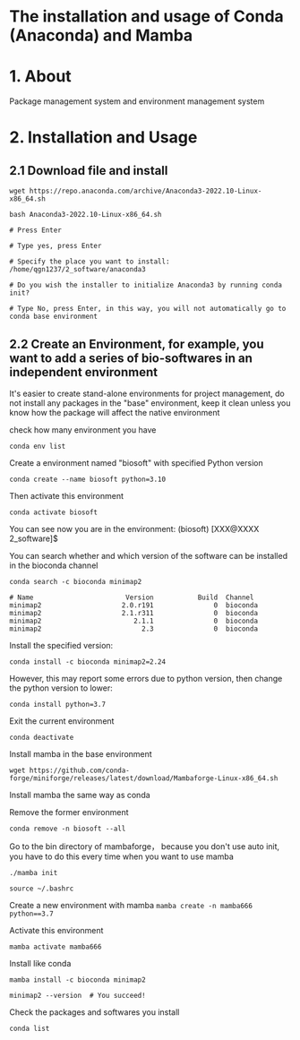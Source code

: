 # The installation and usage of Conda (Anaconda) and Mamba
# 1. About
Package management system and environment management system
# 2. Installation and Usage
## 2.1 Download file and install
```
wget https://repo.anaconda.com/archive/Anaconda3-2022.10-Linux-x86_64.sh

bash Anaconda3-2022.10-Linux-x86_64.sh

# Press Enter

# Type yes, press Enter

# Specify the place you want to install:
/home/qgn1237/2_software/anaconda3

# Do you wish the installer to initialize Anaconda3 by running conda init?

# Type No, press Enter, in this way, you will not automatically go to conda base environment
```

## 2.2 Create an Environment, for example, you want to add a series of bio-softwares in an independent environment

It's easier to create stand-alone environments for project management, do not install any packages in the "base" environment, keep it clean unless you know how the package will affect the native environment

check how many environment you have
```
conda env list
```

Create a environment named "biosoft" with specified Python version
```
conda create --name biosoft python=3.10
```

Then activate this environment
```
conda activate biosoft
```

You can see now you are in the environment: (biosoft) [XXX@XXXX 2_software]$

You can search whether and which version of the software can be installed in the bioconda channel
```
conda search -c bioconda minimap2
```

```
# Name                       Version           Build  Channel             
minimap2                    2.0.r191               0  bioconda            
minimap2                    2.1.r311               0  bioconda            
minimap2                       2.1.1               0  bioconda            
minimap2                         2.3               0  bioconda
```

Install the specified version:
```
conda install -c bioconda minimap2=2.24
```

However, this may report some errors due to python version, then change the python version to lower:
```
conda install python=3.7
```

Exit the current environment
```
conda deactivate
```

Install mamba in the base environment
```
wget https://github.com/conda-forge/miniforge/releases/latest/download/Mambaforge-Linux-x86_64.sh
```

Install mamba the same way as conda

Remove the former environment
```
conda remove -n biosoft --all
```

Go to the bin directory of mambaforge， because you don't use auto init, you have to do this every time when you want to use mamba
```
./mamba init

source ~/.bashrc
```

Create a new environment with mamba
``
mamba create -n mamba666 python==3.7
``

Activate this environment
```
mamba activate mamba666
```

Install like conda
```
mamba install -c bioconda minimap2
```

```
minimap2 --version  # You succeed!
```

Check the packages and softwares you install
```
conda list
```
